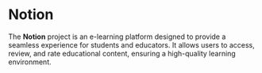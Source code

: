 # Notion
The **Notion** project is an e-learning platform designed to provide a seamless experience for students and educators. It allows users to access, review, and rate educational content, ensuring a high-quality learning environment.

